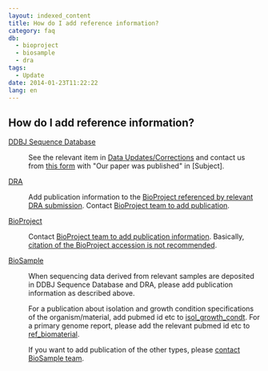 ```yaml
---
layout: indexed_content
title: How do I add reference information?
category: faq
db:
  - bioproject
  - biosample
  - dra
tags: 
  - Update
date: 2014-01-23T11:22:22
lang: en
---
```


## How do I add reference information?

<div class="term_def">
  <dl><dt><a href="/ddbj/services/index.html">DDBJ Sequence Database</a></dt>
    <dd>
      <p>See the relevant item in <a href="/ddbj/update-e.html">Data Updates/Corrections</a> and contact us from <a href="/ddbj/update-form-e.html">this form</a> with "Our paper was published" in [Subject].</p>
    </dd><dt><a href="/dra/index-e.html">DRA</a></dt>
    <dd>
      <p>Add publication information to the <a href="/dra/services/index.html#metadata">BioProject referenced by relevant DRA submission</a>. Contact <a href="/contact-e.html#to-ddbj">BioProject team to add publication</a>.</p>
    </dd><dt><a href="/bioproject/index-e.html">BioProject</a></dt>
    <dd>
      <p>Contact <a href="/contact-e.html">BioProject team to add publication information</a>. Basically, <a href="/bioproject/faq-e.html#project-accession">citation of the BioProject accession is not recommended</a>.</p>
    </dd><dt><a href="/biosample/index-e.html">BioSample</a></dt>
    <dd>
      <p>When sequencing data derived from relevant samples are deposited in DDBJ Sequence Database and DRA, please add publication information as described above.</p>
      <p>For a publication about isolation and growth condition specifications of the organism/material, add pubmed id etc to <a href="/biosample/attribute-e.html?all=all#isol_growth_condt">isol_growth_condt</a>. For a primary genome report, please add the relevant pubmed id etc to <a href="/biosample/attribute-e.html?all=all#ref_biomaterial">ref_biomaterial</a>.</p>
      <p>If you want to add publication of the other types, please <a href="/contact-e.html">contact BioSample team</a>.</p>
    </dd>
  </dl>
</div>
